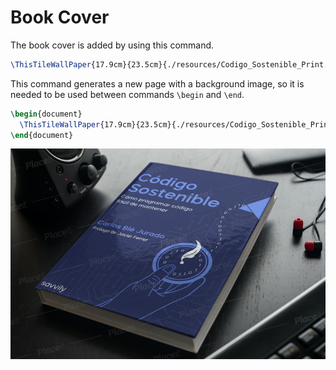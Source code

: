 # Book Cover

The book cover is added by using this command.

```latex
\ThisTileWallPaper{17.9cm}{23.5cm}{./resources/Codigo_Sostenible_Print.png}
```

This command generates a new page with a background image, so it is needed to be used between commands `\begin` and `\end`.

```latex
\begin{document}
  \ThisTileWallPaper{17.9cm}{23.5cm}{./resources/Codigo_Sostenible_Print.png}
\end{document}
```

![book cover](resources/images/book-cover.PNG)
